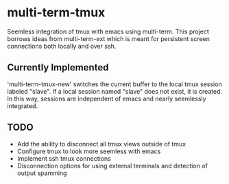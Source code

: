 # multi-term-tmux
Seemless integration of tmux with emacs using multi-term. This project borrows ideas from multi-term-ext which is meant for persistent screen connections both locally and over ssh. 

## Currently Implemented 
'multi-term-tmux-new' switches the current buffer to the local tmux session labeled "slave". If a local session named "slave" does not exist, it is created. In this way, sessions are independent of emacs and nearly seemlessly integrated.

## TODO

- Add the ability to disconnect all tmux views outside of tmux
- Configure tmux to look more seemless with emacs
- Implement ssh tmux connections
- Disconnection options for using external terminals and detection of output spamming
